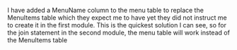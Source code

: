 I have added a MenuName column to the menu table to replace the MenuItems table which they expect me to have yet they did not instruct me to create it in the first module. This is the quickest solution I can see, so for the join statement in the second module, the menu table will work instead of the MenuItems table